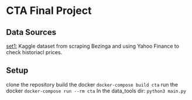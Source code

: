 # CTA Final Project

## Data Sources
[set1:](https://www.kaggle.com/datasets/miguelaenlle/massive-stock-news-analysis-db-for-nlpbacktests) Kaggle dataset from scraping Bezinga and using Yahoo Finance to check historiacl prices. 

## Setup 

clone the repository
build the docker
`docker-compose build cta`
run the docker 
`docker-compose run --rm cta`
In the data_tools dir:
`python3 main.py`
